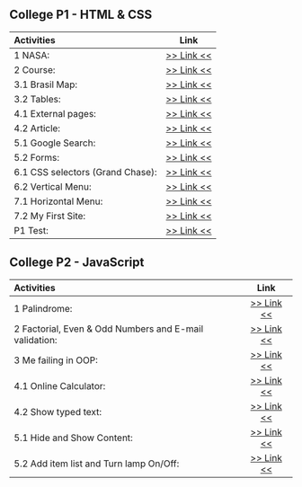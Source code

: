 ## College P1 - HTML & CSS

| Activities                       |               Link               |
| :------------------------------- | :------------------------------: |
| 1 NASA:                          |    [>> Link <<](./P1/aula1/)     |
| 2 Course:                        | [>> Link <<](./P1/aula2/curso/)  |
| 3.1 Brasil Map:                  |    [>> Link <<](./P1/aula3/)     |
| 3.2 Tables:                      | [>> Link <<](./P1/aula3/aula-3b) |
| 4.1 External pages:              |    [>> Link <<](./P1/aula4/)     |
| 4.2 Article:                     | [>> Link <<](./P1/aula4/aula-4b) |
| 5.1 Google Search:               |    [>> Link <<](./P1/aula5/)     |
| 5.2 Forms:                       | [>> Link <<](./P1/aula5/aula-5b) |
| 6.1 CSS selectors (Grand Chase): |    [>> Link <<](./P1/aula6/)     |
| 6.2 Vertical Menu:               | [>> Link <<](./P1/aula6/aula-6b) |
| 7.1 Horizontal Menu:             |    [>> Link <<](./P1/aula7/)     |
| 7.2 My First Site:               | [>> Link <<](./P1/aula7/aula-7b) |
| P1 Test:                         |  [>> Link <<](./P1/Prova%20P1/)  |

## College P2 - JavaScript

| Activities                                             |               Link               |
| :----------------------------------------------------- | :------------------------------: |
| 1 Palindrome:                                          |    [>> Link <<](./P2/aula1/)     |
| 2 Factorial, Even & Odd Numbers and E-mail validation: |    [>> Link <<](./P2/aula2/)     |
| 3 Me failing in OOP:                                   |    [>> Link <<](./P2/aula3/)     |
| 4.1 Online Calculator:                                 |    [>> Link <<](./P2/aula4/)     |
| 4.2 Show typed text:                                   | [>> Link <<](./P2/aula4/aula-4b) |
| 5.1 Hide and Show Content:                             |    [>> Link <<](./P2/aula5/)     |
| 5.2 Add item list and Turn lamp On/Off:                | [>> Link <<](./P2/aula5/aula-5b) |
